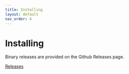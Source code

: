 ```yaml
---
title: Installing
layout: default
nav_order: 4
---
```


# Installing

Binary releases are provided on the Github Releases page.

[Releases](https://github.com/somesocks/dryad/releases)